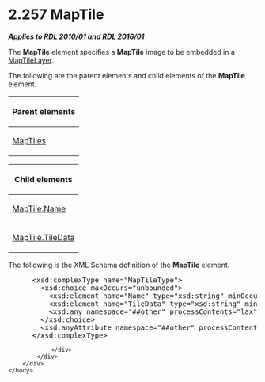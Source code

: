 <html dir="LTR" xmlns:mshelp="http://msdn.microsoft.com/mshelp" xmlns:ddue="http://ddue.schemas.microsoft.com/authoring/2003/5" xmlns:xlink="http://www.w3.org/1999/xlink" xmlns:tool="http://www.microsoft.com/tooltip">
    <head>
        <meta http-equiv="Content-Type" content="text/html; CHARSET=utf-8"></meta>
        <meta name="save" content="history"></meta>
        <title>2.257 MapTile</title>
        <xml>
            <mshelp:toctitle title="2.257 MapTile"></mshelp:toctitle>
            <mshelp:rltitle title="[MS-RDL]: MapTile"></mshelp:rltitle>
            <mshelp:keyword index="A" term="46a1e077-3d67-4b7c-a652-c36b724dfc28"></mshelp:keyword>
            <mshelp:attr name="DCSext.ContentType" value="open specification"></mshelp:attr>
            <mshelp:attr name="AssetID" value="46a1e077-3d67-4b7c-a652-c36b724dfc28"></mshelp:attr>
            <mshelp:attr name="TopicType" value="kbRef"></mshelp:attr>
            <mshelp:attr name="DCSext.Title" value="[MS-RDL]: MapTile" />
        </xml>
    </head>
    <body>
        <div id="header">
            <h1 class="heading">2.257 MapTile</h1>
        </div>
        <div id="mainSection">
            <div id="mainBody">
                <div id="allHistory" class="saveHistory"></div>
                <div id="sectionSection0" class="section" name="collapseableSection">
                    

<p><b><i>Applies to </i></b><a href="3428e690-a348-4ec7-8a6a-8efb42d2cdee.htm"><b><i>RDL 2010/01</i></b></a><b><i>
and </i></b><a href="52ce3983-2bfc-4e72-9359-42aaf5fe4509.htm"><b><i>RDL 2016/01</i></b></a></p>

<p>The <b>MapTile</b> element specifies a <b>MapTile</b> image
to be embedded in a <a href="32cf17dc-a986-43fd-b7ce-8cb2429e565f.htm">MapTileLayer</a>.
</p>

<p>The following are the parent elements and child elements of
the <b>MapTile</b> element.</p>

<table>
 <thead>
  <tr>
   <th>
   <p>Parent elements</p>
   </th>
  </tr>
 </thead>
 <tr>
  <td>
  <p><a href="67e95e4d-99a2-456a-8e55-60131516e1b8.htm">MapTiles</a></p>
  </td>
 </tr>
</table>

<p> </p>

<table>
 <thead>
  <tr>
   <th>
   <p>Child elements</p>
   </th>
  </tr>
 </thead>
 <tr>
  <td>
  <p><a href="23380674-2a75-4f91-b024-0cac7c01ebc7.htm">MapTile.Name</a></p>
  </td>
 </tr>
 <tr>
  <td>
  <p><a href="4de96b11-bc75-42e7-8b35-c4288ab790a5.htm">MapTile.TileData</a></p>
  </td>
 </tr>
</table>

<p>The following is the XML Schema definition of the <b>MapTile</b>
element.</p>

<dl>
<dd>
<div><pre> &lt;xsd:complexType name=&quot;MapTileType&quot;&gt;
   &lt;xsd:choice maxOccurs=&quot;unbounded&quot;&gt;
     &lt;xsd:element name=&quot;Name&quot; type=&quot;xsd:string&quot; minOccurs=&quot;1&quot; /&gt;
     &lt;xsd:element name=&quot;TileData&quot; type=&quot;xsd:string&quot; minOccurs=&quot;1&quot; /&gt;
     &lt;xsd:any namespace=&quot;##other&quot; processContents=&quot;lax&quot; /&gt;
   &lt;/xsd:choice&gt;
   &lt;xsd:anyAttribute namespace=&quot;##other&quot; processContents=&quot;lax&quot; /&gt;
 &lt;/xsd:complexType&gt;
</pre></div>
</dd></dl>


                </div>
            </div>
        </div>
    </body>
</html>